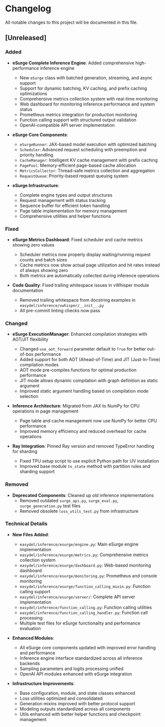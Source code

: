 # Changelog

All notable changes to this project will be documented in this file.

## [Unreleased]

### Added

- **eSurge Complete Inference Engine**: Added comprehensive high-performance inference engine
  - New `eSurge` class with batched generation, streaming, and async support
  - Support for dynamic batching, KV caching, and prefix caching optimizations
  - Comprehensive metrics collection system with real-time monitoring
  - Web dashboard for monitoring inference performance and system status
  - Prometheus metrics integration for production monitoring
  - Function calling support with structured output validation
  - OpenAI-compatible API server implementation

- **eSurge Core Components**:
  - `eSurgeRunner`: JAX-based model execution with optimized batching
  - `Scheduler`: Advanced request scheduling with preemption and priority handling
  - `CacheManager`: Intelligent KV cache management with prefix caching
  - `PagePool`: Memory-efficient page-based cache allocation
  - `MetricsCollector`: Thread-safe metrics collection and aggregation
  - `RequestQueue`: Priority-based request queuing system

- **eSurge Infrastructure**:
  - Complete engine types and output structures
  - Request management with status tracking
  - Sequence buffer for efficient token handling
  - Page table implementation for memory management
  - Comprehensive utilities and helper functions

### Fixed

- **eSurge Metrics Dashboard**: Fixed scheduler and cache metrics showing zero values
  - Scheduler metrics now properly display waiting/running request counts and batch sizes
  - Cache metrics now show actual page utilization and hit rates instead of always showing zero
  - Both metrics are automatically collected during inference operations

- **Code Quality**: Fixed trailing whitespace issues in vWhisper module documentation
  - Removed trailing whitespace from docstring examples in `easydel/inference/vwhisper/__init__.py`
  - All pre-commit linting checks now pass

### Changed

- **eSurge ExecutionManager**: Enhanced compilation strategies with AOT/JIT flexibility
  - Changed `use_aot_forward` parameter default to `True` for better out-of-box performance
  - Added support for both AOT (Ahead-of-Time) and JIT (Just-In-Time) compilation modes
  - AOT mode pre-compiles functions for optimal production performance
  - JIT mode allows dynamic compilation with graph definition as static argument
  - Improved static argument handling based on compilation mode selection

- **Inference Architecture**: Migrated from JAX to NumPy for CPU operations in page management
  - Page table and cache management now use NumPy for better CPU performance
  - Improved memory efficiency and reduced overhead for cache operations

- **Ray Integration**: Pinned Ray version and removed TypeError handling for sharding
  - Fixed TPU setup script to use explicit Python path for UV installation
  - Improved base module `to_state` method with partition rules and sharding support

### Removed

- **Deprecated Components**: Cleaned up old inference implementations
  - Removed outdated `surge_api.py`, `surge_eval.py`, `surge_generation.py` test files
  - Removed obsolete `loss_utils_test.py` from infrastructure

### Technical Details

- **New Files Added**:
  - `easydel/inference/esurge/engine.py`: Main eSurge engine implementation
  - `easydel/inference/esurge/metrics.py`: Comprehensive metrics collection system
  - `easydel/inference/esurge/dashboard.py`: Web-based monitoring dashboard
  - `easydel/inference/esurge/monitoring.py`: Prometheus and console monitoring
  - `easydel/inference/esurge/function_calling_mixin.py`: Function calling support
  - `easydel/inference/esurge/server/`: Complete API server implementation
  - `easydel/inference/function_calling.py`: Function calling utilities
  - `easydel/inference/function_calling_handler.py`: Function call processing
  - Multiple test files for eSurge functionality and performance evaluation

- **Enhanced Modules**:
  - All eSurge core components updated with improved error handling and performance
  - Inference engine interface standardized across all inference backends
  - Sampling parameters and logits processing unified
  - OpenAI API modules enhanced with eSurge integration

- **Infrastructure Improvements**:
  - Base configuration, module, and state classes enhanced
  - Loss utilities optimized and consolidated
  - Generation mixins improved with better protocol support
  - Modeling outputs standardized across all components
  - Utils enhanced with better helper functions and checkpoint management
